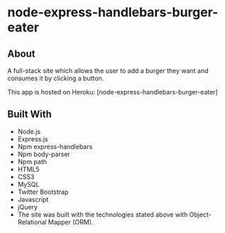 # node-express-handlebars-burger-eater

## About
A full-stack site which allows the user to add a burger they want and consumes it by clicking a button. 

This app is hosted on Heroku:
[node-express-handlebars-burger-eater]

## Built With
* Node.js
* Express.js
* Npm express-handlebars
* Npm body-parser
* Npm path
* HTML5
* CSS3
* MySQL
* Twitter Bootstrap
* Javascript
* jQuery
* The site was built with the technologies stated above with Object-Relational Mapper (ORM).
